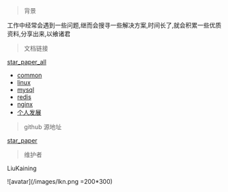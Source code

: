 > 背景

工作中经常会遇到一些问题,继而会搜寻一些解决方案,时间长了,就会积累一些优质资料,分享出来,以飨诸君

> 文档链接

[star_paper_all](https://mengqingshare.github.io/star_paper/star_paper.html)
- [common](https://mengqingshare.github.io/star_paper/common.html)
- [linux](https://mengqingshare.github.io/star_paper/linux.html)    
- [mysql](https://mengqingshare.github.io/star_paper/mysql.html)
- [redis](https://mengqingshare.github.io/star_paper/redis.html)
- [nginx](https://mengqingshare.github.io/star_paper/nginx.html)
- [个人发展](https://mengqingshare.github.io/star_paper/person_development.html)    

> github 源地址

[star_paper](https://github.com/mengqingshare/star_paper)


> 维护者

LiuKaining

![avatar](/images/lkn.png =200*300)





